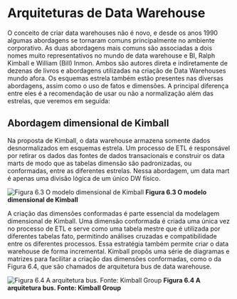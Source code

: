 # Arquiteturas de Data Warehouse

O conceito de criar data warehouses não é novo, e desde os anos 1990 algumas abordagens se tornaram comuns principalmente no ambiente corporativo. As duas abordagens mais comuns são associadas a dois nomes muito representativos no mundo de data warehouse e BI, Ralph Kimball e William (Bill) Inmon. Ambos são autores direta e indiretamente de dezenas de livros e abordagens utilizadas na criação de Data Warehouses mundo afora.  Os esquemas estrela também estão presentes nas diversas abordagens, assim como o uso de fatos e dimensões. A principal diferença entre eles é a recomendação de usar ou não a normalização além das estrelas, que veremos em seguida:

## Abordagem dimensional de Kimball

Na proposta de Kimball, o data warehouse armazena somente dados desnormalizados em esquemas estrela. Um processo de ETL é responsável por retirar os dados das fontes de dados transacionais e construir os data marts de modo que as tabelas dimensão são padronizadas, ou conformadas, entre as diferentes estrelas. Nessa abordagem, um data mart é apenas uma divisão lógica de um único DW físico.

![Figura 6.3 O modelo dimensional de Kimball](/engenharia-analytics-intro/cap6/screenshot_from_2022-02-20_18-08-06.png)
**Figura 6.3 O modelo dimensional de Kimball**

A criação das dimensões conformadas é parte essencial da modelagem dimensional de Kimball. Uma dimensão conformada é criada uma única vez no processo de ETL e serve como uma tabela mestre que é utilizada por diferentes tabelas fato, permitindo análises cruzadas e compatibilidade entre os diferentes processos. Essa estratégia também permite criar o data warehouse de forma incremental. Kimball propôs uma série de diagramas e matrizes para facilitar a criação das dimensões conformadas, como o da Figura 6.4,  que são chamados de arquitetura bus de data warehouse.

![Figura 6.4  A arquitetura bus. Fonte: Kimball Group](/engenharia-analytics-intro/cap6/cap6-figura6-4.png)
**Figura 6.4  A arquitetura bus. Fonte: Kimball Group**